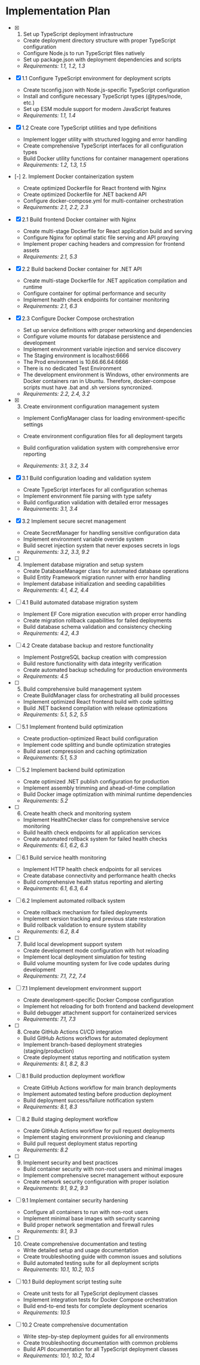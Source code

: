 # Implementation Plan

- [x] 1. Set up TypeScript deployment infrastructure





  - Create deployment directory structure with proper TypeScript configuration
  - Configure Node.js to run TypeScript files natively
  - Set up package.json with deployment dependencies and scripts
  - _Requirements: 1.1, 1.2, 1.3_

- [x] 1.1 Configure TypeScript environment for deployment scripts


  - Create tsconfig.json with Node.js-specific TypeScript configuration
  - Install and configure necessary TypeScript types (@types/node, etc.)
  - Set up ESM module support for modern JavaScript features
  - _Requirements: 1.1, 1.4_

- [x] 1.2 Create core TypeScript utilities and type definitions


  - Implement logger utility with structured logging and error handling
  - Create comprehensive TypeScript interfaces for all configuration types
  - Build Docker utility functions for container management operations
  - _Requirements: 1.2, 1.3, 1.5_

- [-] 2. Implement Docker containerization system







  - Create optimized Dockerfile for React frontend with Nginx
  - Create optimized Dockerfile for .NET backend API
  - Configure docker-compose.yml for multi-container orchestration
  - _Requirements: 2.1, 2.2, 2.3_

- [x] 2.1 Build frontend Docker container with Nginx


  - Create multi-stage Dockerfile for React application build and serving
  - Configure Nginx for optimal static file serving and API proxying
  - Implement proper caching headers and compression for frontend assets
  - _Requirements: 2.1, 5.3_

- [x] 2.2 Build backend Docker container for .NET API


  - Create multi-stage Dockerfile for .NET application compilation and runtime
  - Configure container for optimal performance and security
  - Implement health check endpoints for container monitoring
  - _Requirements: 2.1, 6.3_

- [x] 2.3 Configure Docker Compose orchestration











  - Set up service definitions with proper networking and dependencies
  - Configure volume mounts for database persistence and development
  - Implement environment variable injection and service discovery
  - The Staging environment is localhost:6666
  - The Prod environment is 10.66.66.64:6666
  - There is no dedicated Test Environment
  - The development environment is Windows, other environments are Docker containers ran in Ubuntu. Therefore, docker-compose scripts must have .bat and .sh versions syncronized.
  - _Requirements: 2.2, 2.4, 3.2_

- [x] 3. Create environment configuration management system









  - Implement ConfigManager class for loading environment-specific settings
  - Create environment configuration files for all deployment targets

  - Build configuration validation system with comprehensive error reporting


  - _Requirements: 3.1, 3.2, 3.4_





- [x] 3.1 Build configuration loading and validation system






  - Create TypeScript interfaces for all configuration schemas
  - Implement environment file parsing with type safety
  - Build configuration validation with detailed error messages
  - _Requirements: 3.1, 3.4_


- [x] 3.2 Implement secure secret management
  - Create SecretManager for handling sensitive configuration data
  - Implement environment variable override system
  - Build secret injection system that never exposes secrets in logs
  - _Requirements: 3.2, 3.3, 9.2_

- [ ] 4. Implement database migration and setup system
  - Create DatabaseManager class for automated database operations
  - Build Entity Framework migration runner with error handling
  - Implement database initialization and seeding capabilities
  - _Requirements: 4.1, 4.2, 4.4_

- [ ] 4.1 Build automated database migration system
  - Implement EF Core migration execution with proper error handling
  - Create migration rollback capabilities for failed deployments
  - Build database schema validation and consistency checking
  - _Requirements: 4.2, 4.3_

- [ ] 4.2 Create database backup and restore functionality
  - Implement PostgreSQL backup creation with compression
  - Build restore functionality with data integrity verification
  - Create automated backup scheduling for production environments
  - _Requirements: 4.5_

- [ ] 5. Build comprehensive build management system
  - Create BuildManager class for orchestrating all build processes
  - Implement optimized React frontend build with code splitting
  - Build .NET backend compilation with release optimizations
  - _Requirements: 5.1, 5.2, 5.5_

- [ ] 5.1 Implement frontend build optimization
  - Create production-optimized React build configuration
  - Implement code splitting and bundle optimization strategies
  - Build asset compression and caching optimization
  - _Requirements: 5.1, 5.3_

- [ ] 5.2 Implement backend build optimization
  - Create optimized .NET publish configuration for production
  - Implement assembly trimming and ahead-of-time compilation
  - Build Docker image optimization with minimal runtime dependencies
  - _Requirements: 5.2_

- [ ] 6. Create health check and monitoring system
  - Implement HealthChecker class for comprehensive service monitoring
  - Build health check endpoints for all application services
  - Create automated rollback system for failed health checks
  - _Requirements: 6.1, 6.2, 6.3_

- [ ] 6.1 Build service health monitoring
  - Implement HTTP health check endpoints for all services
  - Create database connectivity and performance health checks
  - Build comprehensive health status reporting and alerting
  - _Requirements: 6.1, 6.3, 6.4_

- [ ] 6.2 Implement automated rollback system
  - Create rollback mechanism for failed deployments
  - Implement version tracking and previous state restoration
  - Build rollback validation to ensure system stability
  - _Requirements: 6.2, 8.4_

- [ ] 7. Build local development support system
  - Create development mode configuration with hot reloading
  - Implement local deployment simulation for testing
  - Build volume mounting system for live code updates during development
  - _Requirements: 7.1, 7.2, 7.4_

- [ ] 7.1 Implement development environment support
  - Create development-specific Docker Compose configuration
  - Implement hot reloading for both frontend and backend development
  - Build debugger attachment support for containerized services
  - _Requirements: 7.1, 7.3_

- [ ] 8. Create GitHub Actions CI/CD integration
  - Build GitHub Actions workflows for automated deployment
  - Implement branch-based deployment strategies (staging/production)
  - Create deployment status reporting and notification system
  - _Requirements: 8.1, 8.2, 8.3_

- [ ] 8.1 Build production deployment workflow
  - Create GitHub Actions workflow for main branch deployments
  - Implement automated testing before production deployment
  - Build deployment success/failure notification system
  - _Requirements: 8.1, 8.3_

- [ ] 8.2 Build staging deployment workflow
  - Create GitHub Actions workflow for pull request deployments
  - Implement staging environment provisioning and cleanup
  - Build pull request deployment status reporting
  - _Requirements: 8.2_

- [ ] 9. Implement security and best practices
  - Build container security with non-root users and minimal images
  - Implement comprehensive secret management without exposure
  - Create network security configuration with proper isolation
  - _Requirements: 9.1, 9.2, 9.3_

- [ ] 9.1 Implement container security hardening
  - Configure all containers to run with non-root users
  - Implement minimal base images with security scanning
  - Build proper network segmentation and firewall rules
  - _Requirements: 9.1, 9.3_

- [ ] 10. Create comprehensive documentation and testing
  - Write detailed setup and usage documentation
  - Create troubleshooting guide with common issues and solutions
  - Build automated testing suite for all deployment scripts
  - _Requirements: 10.1, 10.2, 10.5_

- [ ] 10.1 Build deployment script testing suite
  - Create unit tests for all TypeScript deployment classes
  - Implement integration tests for Docker Compose orchestration
  - Build end-to-end tests for complete deployment scenarios
  - _Requirements: 10.5_

- [ ] 10.2 Create comprehensive documentation
  - Write step-by-step deployment guides for all environments
  - Create troubleshooting documentation with common problems
  - Build API documentation for all TypeScript deployment classes
  - _Requirements: 10.1, 10.2, 10.4_
